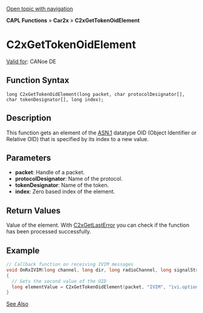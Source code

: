 [Open topic with navigation](../../../../../CANoeDEFamily.htm#Topics/CAPLFunctions/Car2x/Functions/CAPLfunctionC2xGetTokenOidElement.md)

**CAPL Functions** » **Car2x** » **C2xGetTokenOidElement**

# C2xGetTokenOidElement

[Valid for](../../../Shared/FeatureAvailability.md): CANoe DE

## Function Syntax

```
long C2xGetTokenOidElement(long packet, char protocolDesignator[], char tokenDesignator[], long index);
```

## Description

This function gets an element of the [ASN.1](../../../CANoeCANalyzer/Car2x/protocols/ASN1.md) datatype OID (Object Identifier or Relative OID) that is specified by its index to a new value.

## Parameters

- **packet**: Handle of a packet.
- **protocolDesignator**: Name of the protocol.
- **tokenDesignator**: Name of the token.
- **index**: Zero based index of the element.

## Return Values

Value of the element. With [C2xGetLastError](CAPLfunctionC2xGetLastError.md) you can check if the function has been processed successfully.

## Example

```c
// Callback function on receiving IVIM messages
void OnRxIVIM(long channel, long dir, long radioChannel, long signalStrength, long signalQuality, long packet)
{
  // Gets the second value of the OID
  long elementValue = C2xGetTokenOidElement(packet, "IVIM", "ivi.optional[0].isc[0].infrastructureSupport.baseOid", 1);
}
```

[See Also](javascript:void(0);)
